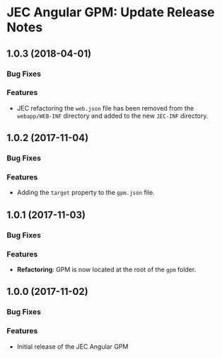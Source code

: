 # JEC Angular GPM: Update Release Notes

<a name="jec-gpm-angular-1.0.3"></a>
## **1.0.3** (2018-04-01)

### Bug Fixes

### Features

- JEC refactoring the `web.json` file has been removed from the `webapp/WEB-INF` directory and added to the new `JEC-INF` directory.

<a name="jec-gpm-angular-1.0.2"></a>
## **1.0.2** (2017-11-04)

### Bug Fixes

### Features

- Adding the `target` property to the `gpm.json` file.

<a name="jec-gpm-angular-1.0.1"></a>
## **1.0.1** (2017-11-03)

### Bug Fixes

### Features

- **Refactoring**: GPM is now located at the root of the `gpm` folder.

<a name="jec-gpm-angular-1.0.0"></a>
## **1.0.0** (2017-11-02)

### Bug Fixes

### Features

- Initial release of the JEC Angular GPM